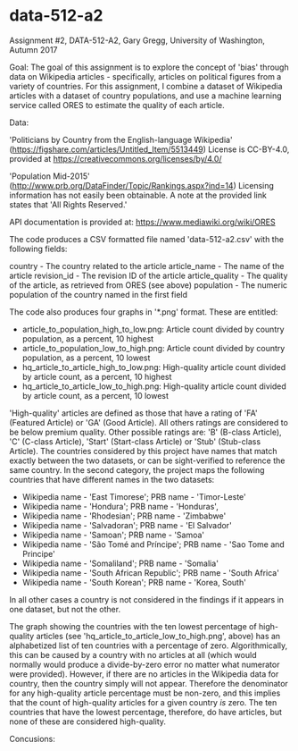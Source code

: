 # data-512-a2

Assignment #2, DATA-512-A2, Gary Gregg, University of Washington, Autumn 2017

Goal: The goal of this assignment is to explore the concept of 'bias' through data on Wikipedia articles - specifically, articles on political figures from a variety of countries.  For this assignment, I combine a dataset of Wikipedia articles with a dataset of country populations, and use a machine learning service called ORES to estimate the quality of each article.

Data:

'Politicians by Country from the English-language Wikipedia' (https://figshare.com/articles/Untitled_Item/5513449)
License is CC-BY-4.0, provided at https://creativecommons.org/licenses/by/4.0/

'Population Mid-2015' (http://www.prb.org/DataFinder/Topic/Rankings.aspx?ind=14)
Licensing information has not easily been obtainable.  A note at the provided link states that 'All Rights Reserved.'

API documentation is provided at: https://www.mediawiki.org/wiki/ORES

The code produces a CSV formatted file named 'data-512-a2.csv' with the following fields:

country -           The country related to the article
article_name -      The name of the article
revision_id -       The revision ID of the article
article_quality -   The quality of the article, as retrieved from ORES (see above)
population -        The numeric population of the country named in the first field

The code also produces four graphs in '\*.png' format.  These are entitled:

* article_to_population_high_to_low.png: Article count divided by country population, as a percent, 10 highest
* article_to_population_low_to_high.png: Article count divided by country population, as a percent, 10 lowest
* hq_article_to_article_high_to_low.png: High-quality article count divided by article count, as a percent, 10 highest
* hq_article_to_article_low_to_high.png: High-quality article count divided by article count, as a percent, 10 lowest

'High-quality' articles are defined as those that have a rating of 'FA' (Featured Article) or 'GA' (Good Article).  All others ratings are considered to be below premium quality.  Other possible ratings are: 'B' (B-class Article), 'C' (C-class Article), 'Start' (Start-class Article) or 'Stub' (Stub-class Article).  The countries considered by this project have names that match exactly between the two datasets, or can be sight-verified to reference the same country.  In the second category, the project maps the following countries that have different names in the two datasets:

* Wikipedia name - 'East Timorese'; PRB name - 'Timor-Leste'
* Wikipedia name - 'Hondura'; PRB name - 'Honduras',
* Wikipedia name - 'Rhodesian'; PRB name - 'Zimbabwe'
* Wikipedia name - 'Salvadoran'; PRB name - 'El Salvador'
* Wikipedia name - 'Samoan'; PRB name - 'Samoa'
* Wikipedia name - 'São Tomé and Príncipe'; PRB name - 'Sao Tome and Principe'
* Wikipedia name - 'Somaliland'; PRB name - 'Somalia'
* Wikipedia name - 'South African Republic'; PRB name - 'South Africa'
* Wikipedia name - 'South Korean'; PRB name - 'Korea, South'

In all other cases a country is not considered in the findings if it appears in one dataset, but not the other.

The graph showing the countries with the ten lowest percentage of high-quality articles (see 'hq_article_to_article_low_to_high.png', above) has an alphabetized list of ten countries with a percentage of zero.  Algorithmically, this can be caused by a country with no articles at all (which would normally would produce a divide-by-zero error no matter what numerator were provided).  However, if there are no articles in the Wikipedia data for country, then the country simply will not appear.  Therefore the denominator for any high-quality article percentage must be non-zero, and this implies that the count of high-quality articles for a given country *is* zero.  The ten countries that have the lowest percentage, therefore, do have articles, but none of these are considered high-quality.

Concusions:
